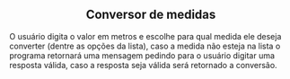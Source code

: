 <h2 align='center'> Conversor de medidas </h2>

O usuário digita o valor em metros e escolhe para qual medida ele deseja converter (dentre as opções da lista), caso a medida não esteja na lista o programa retornará uma mensagem pedindo para o usuário digitar uma resposta válida, caso a resposta seja válida será retornado a conversão.
